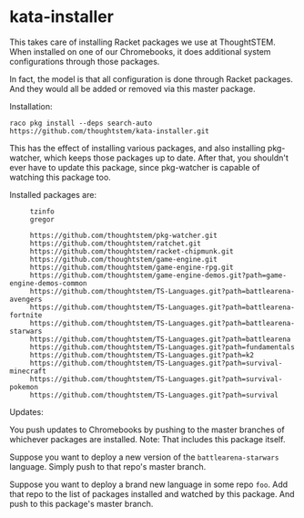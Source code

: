 kata-installer
==============

This takes care of installing Racket packages we use at ThoughtSTEM.
When installed on one of our Chromebooks, it does additional system configurations through those packages.

In fact, the model is that all configuration is done through Racket packages.  And they would all be added or removed via this master package.

Installation:

```
raco pkg install --deps search-auto https://github.com/thoughtstem/kata-installer.git
```

This has the effect of installing various packages, and also installing pkg-watcher, which keeps those packages up to date.
After that, you shouldn't ever have to update this package, since pkg-watcher is capable of watching this package too.

Installed packages are:

```
     tzinfo 
     gregor 

     https://github.com/thoughtstem/pkg-watcher.git 
     https://github.com/thoughtstem/ratchet.git
     https://github.com/thoughtstem/racket-chipmunk.git
     https://github.com/thoughtstem/game-engine.git
     https://github.com/thoughtstem/game-engine-rpg.git
     https://github.com/thoughtstem/game-engine-demos.git?path=game-engine-demos-common
     https://github.com/thoughtstem/TS-Languages.git?path=battlearena-avengers
     https://github.com/thoughtstem/TS-Languages.git?path=battlearena-fortnite
     https://github.com/thoughtstem/TS-Languages.git?path=battlearena-starwars
     https://github.com/thoughtstem/TS-Languages.git?path=battlearena
     https://github.com/thoughtstem/TS-Languages.git?path=fundamentals
     https://github.com/thoughtstem/TS-Languages.git?path=k2
     https://github.com/thoughtstem/TS-Languages.git?path=survival-minecraft
     https://github.com/thoughtstem/TS-Languages.git?path=survival-pokemon
     https://github.com/thoughtstem/TS-Languages.git?path=survival
```

Updates:

You push updates to Chromebooks by pushing to the master branches of whichever packages are installed.  Note: That includes this package itself.

Suppose you want to deploy a new version of the `battlearena-starwars` language.  Simply push to that repo's master branch.

Suppose you want to deploy a brand new language in some repo `foo`.  Add that repo to the list of packages installed and watched by this package.  And push to this package's master branch.










